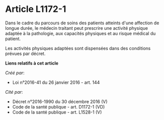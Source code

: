 # Article L1172-1

Dans le cadre du parcours de soins des patients atteints d'une affection de longue durée, le médecin traitant peut prescrire
une activité physique adaptée à la pathologie, aux capacités physiques et au risque médical du patient. 

Les activités physiques adaptées sont dispensées dans des conditions prévues par décret.

**Liens relatifs à cet article**

_Créé par_:

  - Loi n°2016-41 du 26 janvier 2016 - art. 144

_Cité par_:

  - Décret n°2016-1990 du 30 décembre 2016 (V)
  - Code de la santé publique - art. D1172-1 (VD)
  - Code de la santé publique - art. L1528-1 (V)
